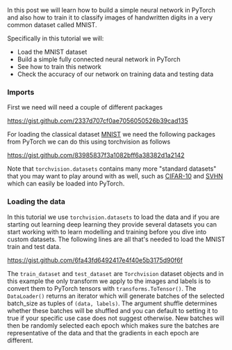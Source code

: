In this post we will learn how to build a simple neural network in PyTorch and also how to train it
to classify images of handwritten digits in a very common dataset called MNIST.

Specifically in this tutorial we will:
* Load the  MNIST dataset
* Build a simple fully connected neural network in PyTorch
* See how to train this network
* Check the accuracy of our network on training data and testing data

### Imports
First we need will need a couple of different packages


https://gist.github.com/2337d707cf0ae7056050526b39cad135

For loading the classical dataset [MNIST](https://pytorch.org/docs/stable/torchvision/datasets.html#mnist) we need the following packages
from PyTorch we can do this using torchvision as follows


https://gist.github.com/83985837f3a1082bff6a38382d1a2142

Note that `torchvision.datasets` contains many more "standard datasets" that you may want to play
around with as well,
such as [CIFAR-10](https://pytorch.org/docs/stable/torchvision/datasets.html#cifar) and [SVHN](https://pytorch.org/docs/stable/torchvision/datasets.html#svhn) which can easily be loaded into PyTorch.  

### Loading the data
In this tutorial we use `torchvision.datasets` to load the data and if you are starting out learning deep
learning they provide several datasets you can start working with to learn modelling and training before you dive into 
custom datasets. The following lines are all that's needed to load the MNIST train and test data.


https://gist.github.com/6fa43fd6492417e4f40e5b3175d90f6f

The `train_dataset` and `test_dataset` are `Torchvision` dataset objects and in this example the only transform we apply to the images and labels is to convert them to PyTorch tensors with `transforms.ToTensor()`. The `DataLoader()` returns an iterator which will generate batches of the selected batch_size as tuples of `(data, labels)`. The argument shuffle determines whether these batches will be shuffled and you can default to setting it to true if your specific use case does not suggest otherwise. New batches will then be randomly selected each epoch which makes sure the batches are representative of the data and that the gradients in each epoch are different.